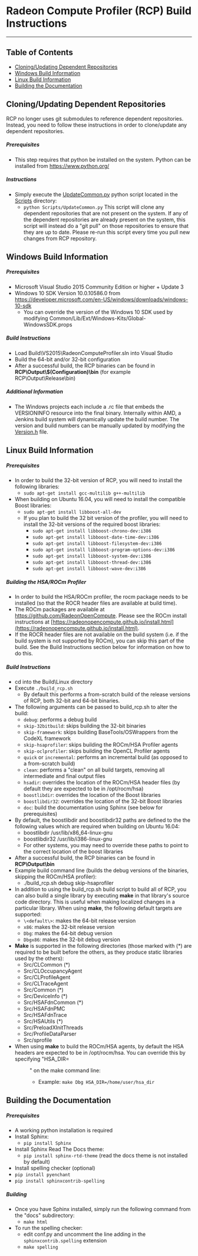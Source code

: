 # Radeon Compute Profiler (RCP) Build Instructions
---
## Table of Contents
* [Cloning/Updating Dependent Repositories](#cloningupdating-dependent-repositories)
* [Windows Build Information](#windows-build-information)
* [Linux Build Information](#linux-build-information)
* [Building the Documentation](#building-the-documentation)

## Cloning/Updating Dependent Repositories
RCP no longer uses git submodules to reference dependent repositories. Instead, you need to follow these instructions in
order to clone/update any dependent repositories.

##### Prerequisites
  * This step requires that python be installed on the system. Python can be installed from https://www.python.org/

##### Instructions
 * Simply execute the [UpdateCommon.py](Scripts/UpdateCommon.py) python script located in the [Scripts](Scripts) directory:
   * `python Scripts/UpdateCommon.py`
This script will clone any dependent repositories that are not present on the system. If any of the dependent repositories are already
present on the system, this script will instead do a "git pull" on those repositories to ensure that they are up to date. Please re-run
this script every time you pull new changes from RCP repository.

## Windows Build Information

##### Prerequisites
 * Microsoft Visual Studio 2015 Community Edition or higher + Update 3
 * Windows 10 SDK Version 10.0.10586.0 from https://developer.microsoft.com/en-US/windows/downloads/windows-10-sdk
   * You can override the version of the Windows 10 SDK used by modifying Common/Lib/Ext/Windows-Kits/Global-WindowsSDK.props

##### Build Instructions
 * Load Build\VS2015\RadeonComputeProfiler.sln into Visual Studio
 * Build the 64-bit and/or 32-bit configuration
 * After a successful build, the RCP binaries can be found in __RCP\Output\\$(Configuration)\bin__ (for example RCP\Output\Release\bin)

##### Additional Information
 * The Windows projects each include a .rc file that embeds the VERSIONINFO resource into the final binary. Internally within AMD, a Jenkins build system will dynamically update
   the build number. The version and build numbers can be manually updated by modifying the [Version.h](Src/Common/Version.h) file.

## Linux Build Information

##### Prerequisites
 * In order to build the 32-bit version of RCP, you will need to install the following libraries:
   * `sudo apt-get install gcc-multilib g++-multilib`
 * When building on Ubuntu 16.04, you will need to install the compatible Boost libraries:
   * `sudo apt-get install libboost-all-dev`
   * If you plan to build the 32 bit version of the profiler, you will need to install the 32-bit versions of the required boost libraries:
     * `sudo apt-get install libboost-chrono-dev:i386`
     * `sudo apt-get install libboost-date-time-dev:i386`
     * `sudo apt-get install libboost-filesystem-dev:i386`
     * `sudo apt-get install libboost-program-options-dev:i386`
     * `sudo apt-get install libboost-system-dev:i386`
     * `sudo apt-get install libboost-thread-dev:i386`
     * `sudo apt-get install libboost-wave-dev:i386`

##### Building the HSA/ROCm Profiler
* In order to build the HSA/ROCm profiler, the rocm package needs to be installed (so that the ROCR header files are available at build time).
* The ROCm packages are available at https://github.com/RadeonOpenCompute. Please see the ROCm install instructions at [https://radeonopencompute.github.io/install.html](https://radeonopencompute.github.io/install.html).
* If the ROCR header files are not available on the build system (i.e. if the build system is not supported by ROCm), you can skip this part of the build. See the Build Instructions section below for information on how to do this.

##### Build Instructions
 * cd into the Build\Linux directory
 * Execute `./build_rcp.sh`
   * By default this performs a from-scratch build of the release versions of RCP, both 32-bit and 64-bit binaries.
 * The following arguments can be passed to build_rcp.sh to alter the build:
   * `debug`: performs a debug build
   * `skip-32bitbuild`: skips building the 32-bit binaries
   * `skip-framework`: skips building BaseTools/OSWrappers from the CodeXL framework
   * `skip-hsaprofiler`: skips building the ROCm/HSA Profiler agents
   * `skip-oclprofiler`: skips building the OpenCL Profiler agents
   * `quick` or `incremental`: performs an incremental build (as opposed to a from-scratch build)
   * `clean`: performs a "clean" on all build targets, removing all intermediate and final output files
   * `hsadir`: overrides the location of the ROCm/HSA header files (by default they are expected to be in /opt/rocm/hsa)
   * `boostlibdir`: overrides the location of the Boost libraries
   * `boostlibdir32`: overrides the location of the 32-bit Boost libraries
   * `doc`: build the documentation using Sphinx (see below for prerequisites)
 * By default, the boostlibdir and boostlibdir32 paths are defined to the the following values which are required when building on Ubuntu 16.04:
   * boostlibdir /usr/lib/x86_64-linux-gnu
   * boostlibdir32 /usr/lib/i386-linux-gnu
   * For other systems, you may need to override these paths to point to the correct location of the boost libraries
 * After a successful build, the RCP binaries can be found in __RCP\Output\bin__
 * Example build command line (builds the debug versions of the binaries, skipping the ROCm/HSA profiler):
   * ./build_rcp.sh debug skip-hsaprofiler
 * In addition to using the build_rcp.sh build script to build all of RCP, you can also build a single library by executing __make__ in that library's source code directory. This is useful when making localized changes in a particular library. When using __make__, the following default targets are supported:
   * `\<default\>`: makes the 64-bit release version
   * `x86`: makes the 32-bit release version
   * `Dbg`: makes the 64-bit debug version
   * `Dbgx86`: makes the 32-bit debug version
 * __Make__ is supported in the following directories (those marked with (*) are required to be built before the others, as they produce static libraries used by the others):
   * Src/CLCommon (*)
   * Src/CLOccupancyAgent
   * Src/CLProfileAgent
   * Src/CLTraceAgent
   * Src/Common (*)
   * Src/DeviceInfo (*)
   * Src/HSAFdnCommon (*)
   * Src/HSAFdnPMC
   * Src/HSAFdnTrace
   * Src/HSAUtils (*)
   * Src/PreloadXInitThreads
   * Src/ProfileDataParser
   * Src/sprofile
 * When using __make__ to build the ROCm/HSA agents, by default the HSA headers are expected to be in /opt/rocm/hsa. You can override this by specifying "HSA_DIR=<dir>" on the make command line:
   * Example: `make Dbg HSA_DIR=/home/user/hsa_dir`

## Building the Documentation

##### Prerequisites
 * A working python installation is required
 * Install Sphinx:
   * `pip install Sphinx`
 * Install Sphinx Read The Docs theme:
   * `pip install sphinx-rtd-theme` (read the docs theme is not installed by default)
 * Install spelling checker (optional)
  * `pip install pyenchant`
  * `pip install sphinxcontrib-spelling`

##### Building
 * Once you have Sphinx installed, simply run the following command from the "docs" subdirectory:
   * `make html`
 * To run the spelling checker:
   * edit conf.py and uncomment the line adding in the `sphinxcontrib.spelling` extension
   * `make spelling`
